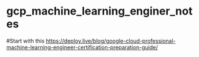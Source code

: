 # gcp_machine_learning_enginer_notes


#Start with this
https://deploy.live/blog/google-cloud-professional-machine-learning-engineer-certification-preparation-guide/

